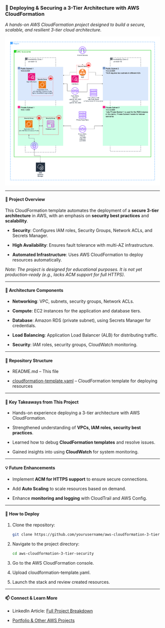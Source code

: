 ### **🚀 Deploying & Securing a 3-Tier Architecture with AWS CloudFormation**

_A hands-on AWS CloudFormation project designed to build a secure, scalable, and resilient 3-tier cloud architecture._

![AWS 3-Tier Architecture](AWS_3-Tier_Architecture_1.png)


---

#### **📌 Project Overview**

This CloudFormation template automates the deployment of a **secure 3-tier architecture** in AWS, with an emphasis on **security best practices** and **scalability**.

*   **Security**: Configures IAM roles, Security Groups, Network ACLs, and Secrets Manager.
    
*   **High Availability**: Ensures fault tolerance with multi-AZ infrastructure.
    
*   **Automated Infrastructure**: Uses AWS CloudFormation to deploy resources automatically.
    

_Note: The project is designed for educational purposes. It is not yet production-ready (e.g., lacks ACM support for full HTTPS)._

---

#### **🔧 Architecture Components**

*   **Networking**: VPC, subnets, security groups, Network ACLs.
    
*   **Compute**: EC2 instances for the application and database tiers.
    
*   **Database**: Amazon RDS (private subnet), using Secrets Manager for credentials.
    
*   **Load Balancing**: Application Load Balancer (ALB) for distributing traffic.
    
*   **Security**: IAM roles, security groups, CloudWatch monitoring.

---

#### **📂 Repository Structure**

*   README.md – This file
    
*   [cloudformation-template.yaml](https://github.com/joeycloudio/aws-cloudformation-3-tier-security/blob/main/3-tier-security-demo.yml) – CloudFormation template for deploying resources

---    

#### **🚀 Key Takeaways from This Project**

*   Hands-on experience deploying a 3-tier architecture with AWS CloudFormation.
    
*   Strengthened understanding of **VPCs, IAM roles, security best practices**.
    
*   Learned how to debug **CloudFormation templates** and resolve issues.
    
*   Gained insights into using **CloudWatch** for system monitoring.

--- 

#### **💡 Future Enhancements**

*   Implement **ACM for HTTPS support** to ensure secure connections.
    
*   Add **Auto Scaling** to scale resources based on demand.
    
*   Enhance **monitoring and logging** with CloudTrail and AWS Config.

---

#### **📜 How to Deploy**

1.  Clone the repository:
    ```bash
    git clone https://github.com/yourusername/aws-cloudformation-3-tier-security.git
    ```
2. Navigate to the project directory:
    ```bash
    cd aws-cloudformation-3-tier-security
    ```
3.  Go to the AWS CloudFormation console.
    
4.  Upload cloudformation-template.yaml.
    
5.  Launch the stack and review created resources.

---    

#### **📫 Connect & Learn More**

*   LinkedIn Article: [Full Project Breakdown](https://www.linkedin.com/pulse/deploying-securing-3-tier-architectures-aws-joey-acosta-aom3c/?trackingId=yon6XSOLRPWgLY%2FvZ3ChgQ%3D%3D)
    
*   [Portfolio & Other AWS Projects](https://learn.nextwork.org/portfolio)
